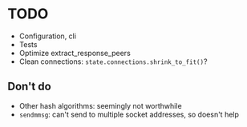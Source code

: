 # TODO

* Configuration, cli
* Tests
* Optimize extract_response_peers
* Clean connections: `state.connections.shrink_to_fit()`?

## Don't do

* Other hash algorithms: seemingly not worthwhile
* `sendmmsg`: can't send to multiple socket addresses, so doesn't help
